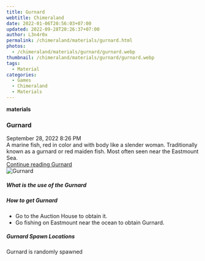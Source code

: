 ```yaml
---
title: Gurnard
webtitle: Chimeraland
date: 2022-01-06T20:56:03+07:00
updated: 2022-09-28T20:26:37+07:00
author: L3n4r0x
permalink: /chimeraland/materials/gurnard.html
photos:
  - /chimeraland/materials/gurnard/gurnard.webp
thumbnail: /chimeraland/materials/gurnard/gurnard.webp
tags:
  - Material
categories:
  - Games
  - Chimeraland
  - Materials
---
```


<section id="bootstrap-wrapper">
  <link
    rel="stylesheet"
    href="https://cdn.statically.io/gh/dimaslanjaka/Web-Manajemen/40ac3225/css/bootstrap-4.5-wrapper.css"
  />
  <div
    class="row g-0 border rounded overflow-hidden flex-md-row mb-4 shadow-sm position-relative"
  >
    <div class="col p-4 d-flex flex-column position-static">
      <strong class="d-inline-block mb-2 text-success">materials</strong>
      <h3 class="mb-0">Gurnard</h3>
      <div class="mb-1 text-muted">September 28, 2022 8:26 PM</div>
      <div class="mb-2 border p-1">
        A marine fish, red in color and with body like a slender woman.
        Traditionally known as a gurnard or red maiden fish. Most often seen
        near the Eastmount Sea.
      </div>
      <a href="#" class="stretched-link d-none">Continue reading Gurnard</a>
    </div>
    <div class="col-auto d-none d-lg-block">
      <img src="/chimeraland/materials/gurnard/gurnard.webp" alt="Gurnard" />
    </div>
  </div>
  <div class="row">
    <div class="col-lg-6 col-12 mb-2">
      <div class="card">
        <div class="card-body">
          <h5 class="card-title">What is the use of the Gurnard</h5>
          <div class="card-text"><ul></ul></div>
        </div>
      </div>
    </div>
    <div class="col-lg-6 col-12 mb-2">
      <div class="card">
        <div class="card-body">
          <h5 class="card-title">How to get Gurnard</h5>
          <div class="card-text">
            <ul>
              <li>Go to the Auction House to obtain it.</li>
              <li>Go fishing on Eastmount near the ocean to obtain Gurnard.</li>
            </ul>
          </div>
        </div>
      </div>
    </div>
    <div class="col-12 mb-2">
      <h5>Gurnard Spawn Locations</h5>
      <p>Gurnard is randomly spawned</p>
    </div>
  </div>
</section>